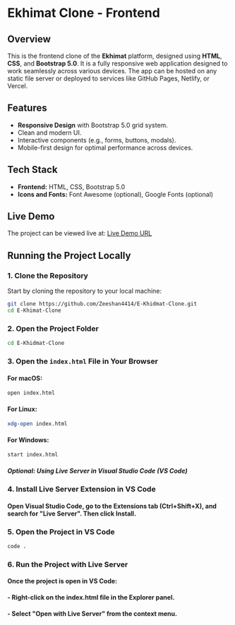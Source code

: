 # Ekhimat Clone - Frontend

## Overview
This is the frontend clone of the **Ekhimat** platform, designed using **HTML**, **CSS**, and **Bootstrap 5.0**. It is a fully responsive web application designed to work seamlessly across various devices. The app can be hosted on any static file server or deployed to services like GitHub Pages, Netlify, or Vercel.

## Features
- **Responsive Design** with Bootstrap 5.0 grid system.
- Clean and modern UI.
- Interactive components (e.g., forms, buttons, modals).
- Mobile-first design for optimal performance across devices.

## Tech Stack
- **Frontend:** HTML, CSS, Bootstrap 5.0
- **Icons and Fonts:** Font Awesome (optional), Google Fonts (optional)

## Live Demo
The project can be viewed live at:
[Live Demo URL](https://your-live-demo-url.com)

## Running the Project Locally

### 1. Clone the Repository
Start by cloning the repository to your local machine:
```bash
git clone https://github.com/Zeeshan4414/E-Khidmat-Clone.git
cd E-Khimat-Clone
```
### 2. Open the Project Folder
```bash
cd E-Khidmat-Clone
```
### 3. Open the `index.html` File in Your Browser
#### For macOS:
```bash
open index.html
```
#### For Linux:
```bash
xdg-open index.html
```
#### For Windows:
```bash
start index.html
```
##### Optional: Using Live Server in Visual Studio Code (VS Code)

### 4. Install Live Server Extension in VS Code
#### Open Visual Studio Code, go to the Extensions tab (Ctrl+Shift+X), and search for "Live Server". Then click Install.

### 5. Open the Project in VS Code
```bash
code .
```
### 6. Run the Project with Live Server
#### Once the project is open in VS Code:
#### - Right-click on the index.html file in the Explorer panel.
#### - Select "Open with Live Server" from the context menu.